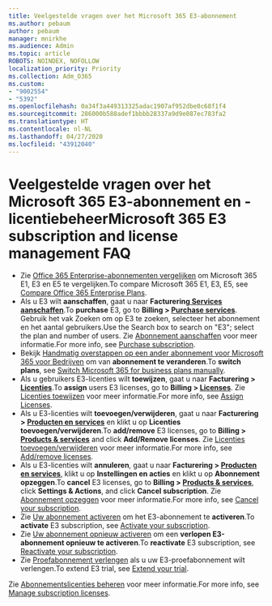 ```yaml
---
title: Veelgestelde vragen over het Microsoft 365 E3-abonnement
ms.author: pebaum
author: pebaum
manager: mnirkhe
ms.audience: Admin
ms.topic: article
ROBOTS: NOINDEX, NOFOLLOW
localization_priority: Priority
ms.collection: Adm_O365
ms.custom:
- "9002554"
- "5392"
ms.openlocfilehash: 0a34f3a449313325adac1907af952dbe0c68f1f4
ms.sourcegitcommit: 286000b588adef1bbbb28337a9d9e087ec783fa2
ms.translationtype: HT
ms.contentlocale: nl-NL
ms.lasthandoff: 04/27/2020
ms.locfileid: "43912040"
---
```

# <a name="microsoft-365-e3-subscription-and-license-management-faq"></a><span data-ttu-id="4e431-102">Veelgestelde vragen over het Microsoft 365 E3-abonnement en -licentiebeheer</span><span class="sxs-lookup"><span data-stu-id="4e431-102">Microsoft 365 E3 subscription and license management FAQ</span></span>

- <span data-ttu-id="4e431-103">Zie [Office 365 Enterprise-abonnementen vergelijken](https://www.microsoft.com/microsoft-365/business/compare-more-office-365-for-business-plans) om Microsoft 365 E1, E3 en E5 te vergelijken.</span><span class="sxs-lookup"><span data-stu-id="4e431-103">To compare Microsoft 365 E1, E3, E5, see [Compare Office 365 Enterprise Plans](https://www.microsoft.com/microsoft-365/business/compare-more-office-365-for-business-plans).</span></span>
- <span data-ttu-id="4e431-104">Als u E3 wilt **aanschaffen**, gaat u naar **Facturering[ Services aanschaffen](https://go.microsoft.com/fwlink/p/?linkid=868433)**.</span><span class="sxs-lookup"><span data-stu-id="4e431-104">To **purchase** E3, go to **Billing > [Purchase services](https://go.microsoft.com/fwlink/p/?linkid=868433)**.</span></span> <span data-ttu-id="4e431-105">Gebruik het vak Zoeken om op E3 te zoeken, selecteer het abonnement en het aantal gebruikers.</span><span class="sxs-lookup"><span data-stu-id="4e431-105">Use the Search box to search on "E3"; select the plan and number of users.</span></span> <span data-ttu-id="4e431-106">Zie [Abonnement aanschaffen](https://docs.microsoft.com/microsoft-365/commerce/buy-another-subscription?view=o365-worldwide) voor meer informatie.</span><span class="sxs-lookup"><span data-stu-id="4e431-106">For more info, see [Purchase subscription](https://docs.microsoft.com/microsoft-365/commerce/buy-another-subscription?view=o365-worldwide).</span></span>
- <span data-ttu-id="4e431-107">Bekijk [Handmatig overstappen op een ander abonnement voor Microsoft 365 voor Bedrijven](https://docs.microsoft.com/microsoft-365/commerce/subscriptions/switch-plans-manually?view=o365-worldwide) om van **abonnement te veranderen**.</span><span class="sxs-lookup"><span data-stu-id="4e431-107">To **switch plans**, see [Switch Microsoft 365 for business plans manually](https://docs.microsoft.com/microsoft-365/commerce/subscriptions/switch-plans-manually?view=o365-worldwide).</span></span>
- <span data-ttu-id="4e431-108">Als u gebruikers E3-licenties wilt **toewijzen**, gaat u naar **Facturering > [Licenties](https://go.microsoft.com/fwlink/p/?linkid=842264)**.</span><span class="sxs-lookup"><span data-stu-id="4e431-108">To **assign** users E3 licenses, go to **Billing > [Licenses](https://go.microsoft.com/fwlink/p/?linkid=842264)**.</span></span> <span data-ttu-id="4e431-109">Zie [Licenties toewijzen](https://docs.microsoft.com/microsoft-365/admin/manage/assign-licenses-to-users?view=o365-worldwide) voor meer informatie.</span><span class="sxs-lookup"><span data-stu-id="4e431-109">For more info, see [Assign Licenses](https://docs.microsoft.com/microsoft-365/admin/manage/assign-licenses-to-users?view=o365-worldwide).</span></span>
- <span data-ttu-id="4e431-110">Als u E3-licenties wilt **toevoegen/verwijderen**, gaat u naar **Facturering > [Producten en services](https://go.microsoft.com/fwlink/p/?linkid=842054)** en klikt u op **Licenties toevoegen/verwijderen**.</span><span class="sxs-lookup"><span data-stu-id="4e431-110">To **add/remove** E3 licenses, go to **Billing > [Products & services](https://go.microsoft.com/fwlink/p/?linkid=842054)** and click **Add/Remove licenses**.</span></span> <span data-ttu-id="4e431-111">Zie [Licenties toevoegen/verwijderen](https://docs.microsoft.com/microsoft-365/commerce/licenses/buy-licenses?view=o365-worldwide#add-or-remove-licenses-for-your-business-subscription) voor meer informatie.</span><span class="sxs-lookup"><span data-stu-id="4e431-111">For more info, see [Add/remove licenses](https://docs.microsoft.com/microsoft-365/commerce/licenses/buy-licenses?view=o365-worldwide#add-or-remove-licenses-for-your-business-subscription).</span></span> 
- <span data-ttu-id="4e431-112">Als u E3-licenties wilt **annuleren**, gaat u naar **Facturering > [Producten en services](https://go.microsoft.com/fwlink/p/?linkid=842054)**, klikt u op **Instellingen en acties** en klikt u op **Abonnement opzeggen**.</span><span class="sxs-lookup"><span data-stu-id="4e431-112">To **cancel** E3 licenses, go to **Billing > [Products & services](https://go.microsoft.com/fwlink/p/?linkid=842054)**, click **Settings & Actions**, and click **Cancel subscription**.</span></span> <span data-ttu-id="4e431-113">Zie [Abonnement opzeggen](https://docs.microsoft.com/office365/admin/subscriptions-and-billing/cancel-your-subscription) voor meer informatie.</span><span class="sxs-lookup"><span data-stu-id="4e431-113">For more info, see [Cancel your subscription](https://docs.microsoft.com/office365/admin/subscriptions-and-billing/cancel-your-subscription).</span></span>
- <span data-ttu-id="4e431-114">Zie [Uw abonnement activeren](https://docs.microsoft.com/alchemyinsights/activate-your-office-365-subscription) om het E3-abonnement te **activeren**.</span><span class="sxs-lookup"><span data-stu-id="4e431-114">To **activate** E3 subscription, see [Activate your subscription](https://docs.microsoft.com/alchemyinsights/activate-your-office-365-subscription).</span></span>
- <span data-ttu-id="4e431-115">Zie [Uw abonnement opnieuw activeren](https://docs.microsoft.com/alchemyinsights/reactivate-your-subscription) om een **verlopen E3-abonnement opnieuw te activeren**.</span><span class="sxs-lookup"><span data-stu-id="4e431-115">To **reactivate** E3 subscription, see [Reactivate your subscription](https://docs.microsoft.com/alchemyinsights/reactivate-your-subscription).</span></span>
- <span data-ttu-id="4e431-116">Zie [Proefabonnement verlengen](https://docs.microsoft.com/alchemyinsights/extend-your-trial-for-office-365-for-business) als u uw E3-proefabonnement wilt verlengen.</span><span class="sxs-lookup"><span data-stu-id="4e431-116">To extend E3 trial, see [Extend your trial](https://docs.microsoft.com/alchemyinsights/extend-your-trial-for-office-365-for-business).</span></span>

<span data-ttu-id="4e431-117">Zie [Abonnementslicenties beheren](https://docs.microsoft.com/microsoft-365/commerce/licenses/buy-licenses?view=o365-worldwide#add-or-remove-licenses-for-your-business-subscription) voor meer informatie.</span><span class="sxs-lookup"><span data-stu-id="4e431-117">For more info, see [Manage subscription licenses](https://docs.microsoft.com/microsoft-365/commerce/licenses/buy-licenses?view=o365-worldwide#add-or-remove-licenses-for-your-business-subscription).</span></span>
